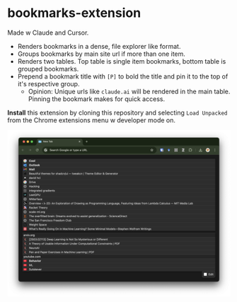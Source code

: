 # bookmarks-extension

Made w Claude and Cursor.

- Renders bookmarks in a dense, file explorer like format. 
- Groups bookmarks by main site url if more than one item. 
- Renders two tables. Top table is single item bookmarks, bottom table is grouped bookmarks.
- Prepend a bookmark title with `[P]` to bold the title and pin it to the top of it's respective group.
  - Opinion: Unique urls like `claude.ai` will be rendered in the main table. Pinning the bookmark makes for quick access.

**Install** this extension by cloning this repository and selecting `Load Unpacked` from the Chrome extensions menu w developer mode on.

![Example New Tab](https://github.com/cadentj/bookmarks-extension/blob/main/example.png)
